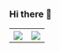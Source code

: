 ### Hi there 👋

<!--
**Konano/Konano** is a ✨ _special_ ✨ repository because its `README.md` (this file) appears on your GitHub profile.

Here are some ideas to get you started:

- 🔭 I’m currently working on ...
- 🌱 I’m currently learning ...
- 👯 I’m looking to collaborate on ...
- 🤔 I’m looking for help with ...
- 💬 Ask me about ...
- 📫 How to reach me: ...
- 😄 Pronouns: ...
- ⚡ Fun fact: ...
-->

<table style="width:100%">
  <tr>
    <th><a href="https://github.com/Konano">
      <img src="https://github-readme-stats.vercel.app/api?username=Konano&show_icons=true&hide_border=true&count_private=true&include_all_commits=true" />
    </a></th>
    <th><a href="https://github.com/Konano">
      <img src="https://github-readme-stats.vercel.app/api/top-langs/?username=Konano&layout=compact&langs_count=6" />
    </a></th>
  </tr>
</table>
